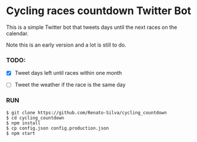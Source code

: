 # Cycling races countdown Twitter Bot

This is a simple Twitter bot that tweets days until the next races on the calendar.


Note this is an early version and a lot is still to do.

### TODO:
- [x] Tweet days left until races within one month
- [ ] Tweet the weather if the race is the same day


### RUN
```
$ git clone https://github.com/Renato-Silva/cycling_countdown
$ cd cycling_countdown
$ npm install
$ cp config.json config.production.json
$ npm start
```
